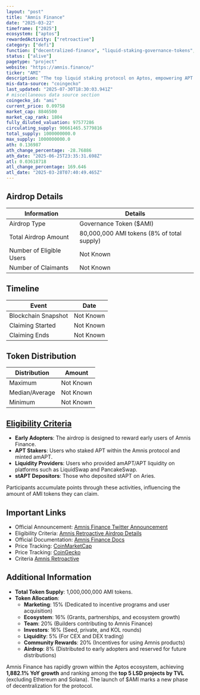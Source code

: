 ```yaml
---
layout: "post"
title: "Amnis Finance"
date: "2025-03-22"
timeframe: ["2025"]
ecosystem: ["aptos"]
rewardedActivity: ["retroactive"]
category: ["defi"]
function: ["decentralized-finance", "liquid-staking-governance-tokens", "liquid-staking", "staking"]
status: ["alive"]
pagetype: "project"
website: "https://amnis.finance/"
ticker: "AMI"
description: "The top liquid staking protocol on Aptos, empowering APT holders to maximize returns while maintaining liquidity."
mis-data-source: "coingecko"
last_updated: "2025-07-30T18:30:03.941Z"
# miscellaneous data source section
coingecko_id: "ami"
current_price: 0.09758
market_cap: 8846500
market_cap_rank: 1804
fully_diluted_valuation: 97577286
circulating_supply: 90661465.5779816
total_supply: 1000000000.0
max_supply: 1000000000.0
ath: 0.136987
ath_change_percentage: -28.76886
ath_date: "2025-06-25T23:35:31.698Z"
atl: 0.03618718
atl_change_percentage: 169.646
atl_date: "2025-03-28T07:40:49.465Z"
---
```


## Airdrop Details

| Information              | Details                                    |
| ------------------------ | ------------------------------------------ |
| Airdrop Type             | Governance Token ($AMI)                    |
| Total Airdrop Amount     | 80,000,000 AMI tokens (8% of total supply) |
| Number of Eligible Users | Not Known                                  |
| Number of Claimants      | Not Known                                  |

## Timeline

| Event               | Date      |
| ------------------- | --------- |
| Blockchain Snapshot | Not Known |
| Claiming Started    | Not Known |
| Claiming Ends       | Not Known |

## Token Distribution

| Distribution   | Amount    |
| -------------- | --------- |
| Maximum        | Not Known |
| Median/Average | Not Known |
| Minimum        | Not Known |

## [Eligibility Criteria](https://docs.amnis.finance/amnis-protocol/events/amnis-retroactive-airdrop)

- **Early Adopters**: The airdrop is designed to reward early users of Amnis Finance.
- **APT Stakers**: Users who staked APT within the Amnis protocol and minted amAPT.
- **Liquidity Providers**: Users who provided amAPT/APT liquidity on platforms such as LiquidSwap and PancakeSwap.
- **stAPT Depositors**: Those who deposited stAPT on Aries.

Participants accumulate points through these activities, influencing the amount of AMI tokens they can claim.

## Important Links

- Official Announcement: [Amnis Finance Twitter Announcement](https://x.com/AmnisFinance/status/1903487149384892559)
- Eligibility Criteria: [Amnis Retroactive Airdrop Details](https://docs.amnis.finance/amnis-protocol/events/amnis-retroactive-airdrop)
- Official Documentation: [Amnis Finance Docs](https://docs.amnis.finance/)
- Price Tracking: [CoinMarketCap](https://coinmarketcap.com/currencies/amnis-finance)
- Price Tracking: [CoinGecko](https://www.coingecko.com/en/coins/amnis-finance)
- Criteria [Amnis Retroactive](https://x.com/AmnisFinance/status/1904503689764872221)

## Additional Information

- **Total Token Supply**: 1,000,000,000 AMI tokens.
- **Token Allocation**:
  - **Marketing**: 15% (Dedicated to incentive programs and user acquisition)
  - **Ecosystem**: 16% (Grants, partnerships, and ecosystem growth)
  - **Team**: 20% (Builders contributing to Amnis Finance)
  - **Investors**: 16% (Seed, private, and KOL rounds)
  - **Liquidity**: 5% (For CEX and DEX trading)
  - **Community Rewards**: 20% (Incentives for using Amnis products)
  - **Airdrop**: 8% (Distributed to early adopters and reserved for future distributions)

Amnis Finance has rapidly grown within the Aptos ecosystem, achieving **1,882.1% YoY growth** and ranking among the **top 5 LSD projects by TVL** (excluding Ethereum and Solana). The launch of $AMI marks a new phase of decentralization for the protocol.